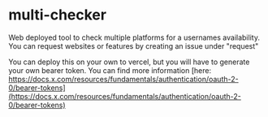 # multi-checker
Web deployed tool to check multiple platforms for a usernames availability. 
You can request websites or features by creating an issue under "request"

You can deploy this on your own to vercel, but you will have to generate your own bearer token. You can find more information [here: https://docs.x.com/resources/fundamentals/authentication/oauth-2-0/bearer-tokens](https://docs.x.com/resources/fundamentals/authentication/oauth-2-0/bearer-tokens)
